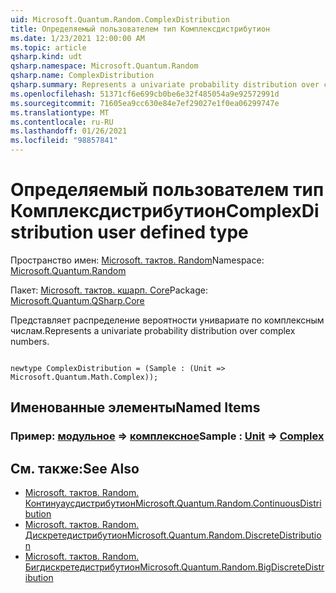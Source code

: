 ```yaml
---
uid: Microsoft.Quantum.Random.ComplexDistribution
title: Определяемый пользователем тип Комплексдистрибутион
ms.date: 1/23/2021 12:00:00 AM
ms.topic: article
qsharp.kind: udt
qsharp.namespace: Microsoft.Quantum.Random
qsharp.name: ComplexDistribution
qsharp.summary: Represents a univariate probability distribution over complex numbers.
ms.openlocfilehash: 51371cf6e699cb0be6e32f485054a9e92572991d
ms.sourcegitcommit: 71605ea9cc630e84e7ef29027e1f0ea06299747e
ms.translationtype: MT
ms.contentlocale: ru-RU
ms.lasthandoff: 01/26/2021
ms.locfileid: "98857841"
---
```

# <a name="complexdistribution-user-defined-type"></a><span data-ttu-id="af99e-102">Определяемый пользователем тип Комплексдистрибутион</span><span class="sxs-lookup"><span data-stu-id="af99e-102">ComplexDistribution user defined type</span></span>

<span data-ttu-id="af99e-103">Пространство имен: [Microsoft. тактов. Random](xref:Microsoft.Quantum.Random)</span><span class="sxs-lookup"><span data-stu-id="af99e-103">Namespace: [Microsoft.Quantum.Random](xref:Microsoft.Quantum.Random)</span></span>

<span data-ttu-id="af99e-104">Пакет: [Microsoft. тактов. кшарп. Core](https://nuget.org/packages/Microsoft.Quantum.QSharp.Core)</span><span class="sxs-lookup"><span data-stu-id="af99e-104">Package: [Microsoft.Quantum.QSharp.Core](https://nuget.org/packages/Microsoft.Quantum.QSharp.Core)</span></span>


<span data-ttu-id="af99e-105">Представляет распределение вероятности унивариате по комплексным числам.</span><span class="sxs-lookup"><span data-stu-id="af99e-105">Represents a univariate probability distribution over complex numbers.</span></span>

```qsharp

newtype ComplexDistribution = (Sample : (Unit => Microsoft.Quantum.Math.Complex));
```



## <a name="named-items"></a><span data-ttu-id="af99e-106">Именованные элементы</span><span class="sxs-lookup"><span data-stu-id="af99e-106">Named Items</span></span>

### <a name="sample--unit--complex"></a><span data-ttu-id="af99e-107">Пример: [модульное](xref:microsoft.quantum.lang-ref.unit) => [комплексное](xref:Microsoft.Quantum.Math.Complex)</span><span class="sxs-lookup"><span data-stu-id="af99e-107">Sample : [Unit](xref:microsoft.quantum.lang-ref.unit) => [Complex](xref:Microsoft.Quantum.Math.Complex)</span></span> 



## <a name="see-also"></a><span data-ttu-id="af99e-108">См. также:</span><span class="sxs-lookup"><span data-stu-id="af99e-108">See Also</span></span>

- [<span data-ttu-id="af99e-109">Microsoft. тактов. Random. Континуаусдистрибутион</span><span class="sxs-lookup"><span data-stu-id="af99e-109">Microsoft.Quantum.Random.ContinuousDistribution</span></span>](xref:Microsoft.Quantum.Random.ContinuousDistribution)
- [<span data-ttu-id="af99e-110">Microsoft. тактов. Random. Дискретедистрибутион</span><span class="sxs-lookup"><span data-stu-id="af99e-110">Microsoft.Quantum.Random.DiscreteDistribution</span></span>](xref:Microsoft.Quantum.Random.DiscreteDistribution)
- [<span data-ttu-id="af99e-111">Microsoft. тактов. Random. Бигдискретедистрибутион</span><span class="sxs-lookup"><span data-stu-id="af99e-111">Microsoft.Quantum.Random.BigDiscreteDistribution</span></span>](xref:Microsoft.Quantum.Random.BigDiscreteDistribution)